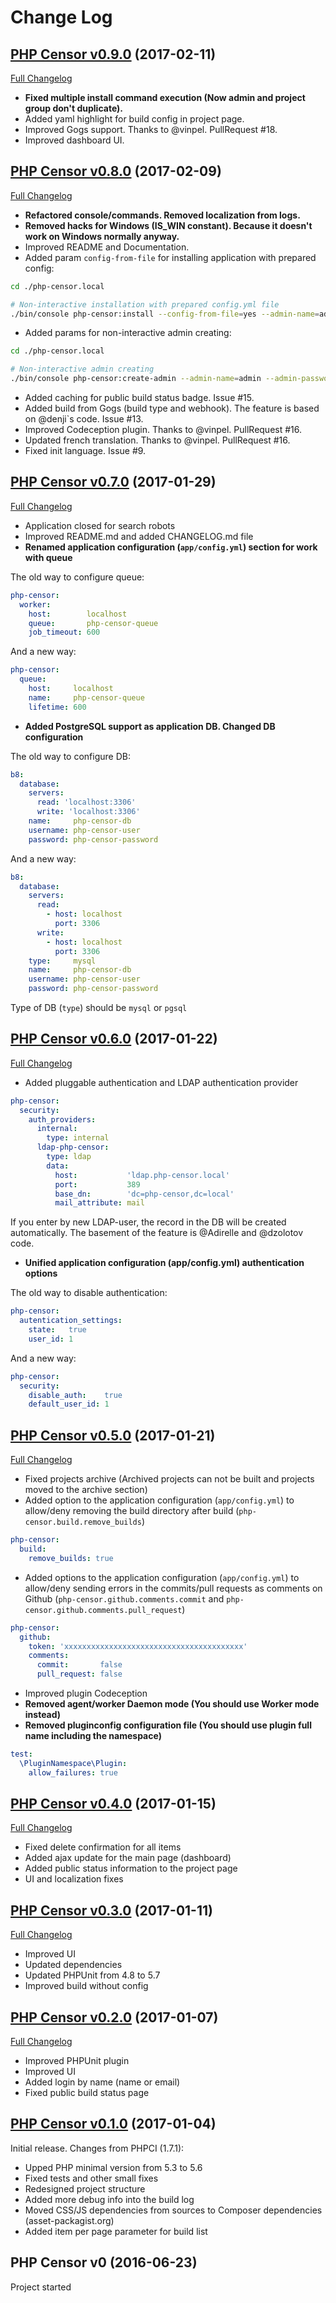 Change Log
==========

## [PHP Censor v0.9.0](https://github.com/corpsee/php-censor/tree/0.9.0) (2017-02-11)

[Full Changelog](https://github.com/corpsee/php-censor/compare/0.8.0...0.9.0)

* **Fixed multiple install command execution (Now admin and project group don't duplicate).**
* Added yaml highlight for build config in project page.
* Improved Gogs support. Thanks to @vinpel. PullRequest #18.
* Improved dashboard UI.

## [PHP Censor v0.8.0](https://github.com/corpsee/php-censor/tree/0.8.0) (2017-02-09)

[Full Changelog](https://github.com/corpsee/php-censor/compare/0.7.0...0.8.0)

* **Refactored console/commands. Removed localization from logs.**
* **Removed hacks for Windows (IS_WIN constant). Because it doesn't work on Windows normally anyway.**
* Improved README and Documentation.
* Added param `config-from-file` for installing application with prepared config:

```bash
cd ./php-censor.local

# Non-interactive installation with prepared config.yml file
./bin/console php-censor:install --config-from-file=yes --admin-name=admin --admin-password=admin --admin-email='admin@php-censor.local'
```

* Added params for non-interactive admin creating:

```bash
cd ./php-censor.local

# Non-interactive admin creating
./bin/console php-censor:create-admin --admin-name=admin --admin-password=admin --admin-email='admin@php-censor.local'
```

* Added caching for public build status badge. Issue #15.
* Added build from Gogs (build type and webhook). The feature is based on @denji`s code. Issue #13.
* Improved Codeception plugin. Thanks to @vinpel. PullRequest #16.
* Updated french translation. Thanks to @vinpel. PullRequest #16.
* Fixed init language. Issue #9.

## [PHP Censor v0.7.0](https://github.com/corpsee/php-censor/tree/0.7.0) (2017-01-29)

[Full Changelog](https://github.com/corpsee/php-censor/compare/0.6.0...0.7.0)

* Application closed for search robots
* Improved README.md and added CHANGELOG.md file
* **Renamed application configuration (`app/config.yml`) section for work with queue**

The old way to configure queue:

```yml
php-censor:
  worker:
    host:        localhost
    queue:       php-censor-queue
    job_timeout: 600
```

And a new way:

```yml
php-censor:
  queue:
    host:     localhost
    name:     php-censor-queue
    lifetime: 600
```

* **Added PostgreSQL support as application DB. Changed DB configuration**

The old way to configure DB:

```yml
b8:
  database:
    servers:
      read: 'localhost:3306'
      write: 'localhost:3306'
    name:     php-censor-db
    username: php-censor-user
    password: php-censor-password
```

And a new way:

```yml
b8:
  database:
    servers:
      read:
        - host: localhost
          port: 3306
      write:
        - host: localhost
          port: 3306
    type:     mysql
    name:     php-censor-db
    username: php-censor-user
    password: php-censor-password
```

Type of DB (`type`) should be `mysql` or `pgsql`

## [PHP Censor v0.6.0](https://github.com/corpsee/php-censor/tree/0.6.0) (2017-01-22)

[Full Changelog](https://github.com/corpsee/php-censor/compare/0.5.0...0.6.0)

* Added pluggable authentication and LDAP authentication provider

```yml
php-censor:
  security:
    auth_providers:
      internal:
        type: internal
      ldap-php-censor:
        type: ldap
        data:
          host:           'ldap.php-censor.local'
          port:           389
          base_dn:        'dc=php-censor,dc=local'
          mail_attribute: mail
```

If you enter by new LDAP-user, the record in the DB will be created automatically. The basement of the feature is @Adirelle and @dzolotov code.

* **Unified application configuration (app/config.yml) authentication options**

The old way to disable authentication:

```yml
php-censor:
  autentication_settings:
    state:   true
    user_id: 1
```

And a new way:

```yml
php-censor:
  security:
    disable_auth:    true
    default_user_id: 1
```

## [PHP Censor v0.5.0](https://github.com/corpsee/php-censor/tree/0.5.0) (2017-01-21)

[Full Changelog](https://github.com/corpsee/php-censor/compare/0.4.0...0.5.0)

* Fixed projects archive (Archived projects can not be built and projects moved to the archive section)
* Added option to the application configuration (`app/config.yml`) to allow/deny removing the build directory after build (`php-censor.build.remove_builds`)

```yml
php-censor:
  build:
    remove_builds: true
```

* Added options to the application configuration (`app/config.yml`) to allow/deny sending errors in the commits/pull requests as comments on Github (`php-censor.github.comments.commit` and `php-censor.github.comments.pull_request`)

```yml
php-censor:
  github:
    token: 'xxxxxxxxxxxxxxxxxxxxxxxxxxxxxxxxxxxxxxxx'
    comments:
      commit:       false
      pull_request: false
```

* Improved plugin Codeception
* **Removed agent/worker Daemon mode (You should use Worker mode instead)**
* **Removed pluginconfig configuration file (You should use plugin full name including the namespace)**

```yml
test:
  \PluginNamespace\Plugin:
    allow_failures: true
```

## [PHP Censor v0.4.0](https://github.com/corpsee/php-censor/tree/0.4.0) (2017-01-15)

[Full Changelog](https://github.com/corpsee/php-censor/compare/0.3.0...0.4.0)

* Fixed delete confirmation for all items
* Added ajax update for the main page (dashboard)
* Added public status information to the project page
* UI and localization fixes

## [PHP Censor v0.3.0](https://github.com/corpsee/php-censor/tree/0.3.0) (2017-01-11)

[Full Changelog](https://github.com/corpsee/php-censor/compare/0.2.0...0.3.0)

* Improved UI
* Updated dependencies
* Updated PHPUnit from 4.8 to 5.7
* Improved build without config

## [PHP Censor v0.2.0](https://github.com/corpsee/php-censor/tree/0.2.0) (2017-01-07)

[Full Changelog](https://github.com/corpsee/php-censor/compare/0.1.0...0.2.0)

* Improved PHPUnit plugin
* Improved UI
* Added login by name (name or email)
* Fixed public build status page

## [PHP Censor v0.1.0](https://github.com/corpsee/php-censor/tree/0.1.0) (2017-01-04)

Initial release. Changes from PHPCI (1.7.1):

* Upped PHP minimal version from 5.3 to 5.6
* Fixed tests and other small fixes
* Redesigned project structure
* Added more debug info into the build log
* Moved CSS/JS dependencies from sources to Composer dependencies (asset-packagist.org)
* Added item per page parameter for build list

## PHP Censor v0 (2016-06-23)

Project started
